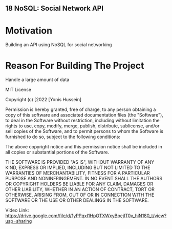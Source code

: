 ## 18 NoSQL: Social Network API

# Motivation

Building an API using NoSQL for social networking

# Reason For Building The Project

Handle a large amount of data

MIT License

Copyright (c) [2022 [Yonis Hussein]

Permission is hereby granted, free of charge, to any person obtaining a copy of this software and associated documentation files (the "Software"), to deal in the Software without restriction, including without limitation the rights to use, copy, modify, merge, publish, distribute, sublicense, and/or sell copies of the Software, and to permit persons to whom the Software is furnished to do so, subject to the following conditions:

The above copyright notice and this permission notice shall be included in all copies or substantial portions of the Software.

THE SOFTWARE IS PROVIDED "AS IS", WITHOUT WARRANTY OF ANY KIND, EXPRESS OR IMPLIED, INCLUDING BUT NOT LIMITED TO THE WARRANTIES OF MERCHANTABILITY, FITNESS FOR A PARTICULAR PURPOSE AND NONINFRINGEMENT. IN NO EVENT SHALL THE AUTHORS OR COPYRIGHT HOLDERS BE LIABLE FOR ANY CLAIM, DAMAGES OR OTHER LIABILITY, WHETHER IN AN ACTION OF CONTRACT, TORT OR OTHERWISE, ARISING FROM, OUT OF OR IN CONNECTION WITH THE SOFTWARE OR THE USE OR OTHER DEALINGS IN THE SOFTWARE.

Video Link: https://drive.google.com/file/d/1yPPqxI1HpOTXWxyBpejIT0v_hiN180_t/view?usp=sharing